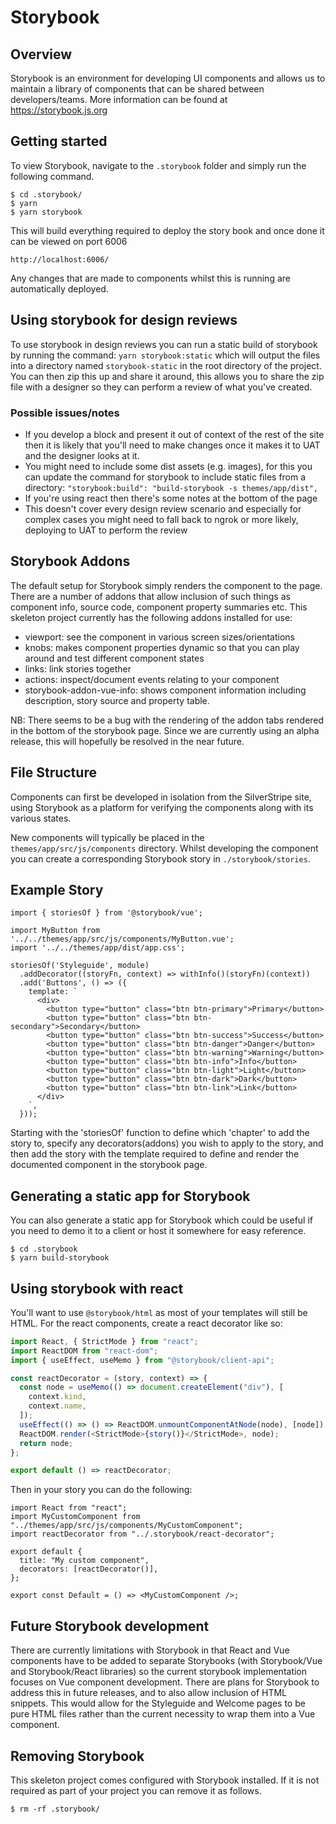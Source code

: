 # Storybook

## Overview

Storybook is an environment for developing UI components and allows us to maintain a library of components that can be shared between developers/teams.
More information can be found at <https://storybook.js.org>

## Getting started

To view Storybook, navigate to the `.storybook` folder and simply run the following command.

```
$ cd .storybook/
$ yarn
$ yarn storybook
```

This will build everything required to deploy the story book and once done it can be viewed on port 6006

```
http://localhost:6006/
```

Any changes that are made to components whilst this is running are automatically deployed.

## Using storybook for design reviews
To use storybook in design reviews you can run a static build of storybook by running the command: `yarn storybook:static` which will output the files into a directory named `storybook-static` in the root directory of the project. You can then zip this up and share it around, this allows you to share the zip file with a designer so they can perform a review of what you've created.

### Possible issues/notes
- If you develop a block and present it out of context of the rest of the site then it is likely that you'll need to make changes once it makes it to UAT and the designer looks at it.
- You might need to include some dist assets (e.g. images), for this you can update the command for storybook to include static files from a directory: `"storybook:build": "build-storybook -s themes/app/dist",`
- If you're using react then there's some notes at the bottom of the page
- This doesn't cover every design review scenario and especially for complex cases you might need to fall back to ngrok or more likely, deploying to UAT to perform the review

## Storybook Addons

The default setup for Storybook simply renders the component to the page. There are a number of addons that allow inclusion
of such things as component info, source code, component property summaries etc.
This skeleton project currently has the following addons installed for use:
- viewport: see the component in various screen sizes/orientations
- knobs: makes component properties dynamic so that you can play around and test different component states
- links: link stories together
- actions: inspect/document events relating to your component
- storybook-addon-vue-info: shows component information including description, story source and property table.

NB: There seems to be a bug with the rendering of the addon tabs rendered in the bottom of the storybook page. Since we
are currently using an alpha release, this will hopefully be resolved in the near future.

## File Structure

Components can first be developed in isolation from the SilverStripe site, using Storybook as a platform for verifying the components along with its various states.

New components will typically be placed in the `themes/app/src/js/components` directory. Whilst developing the component you can create a corresponding Storybook story in `./storybook/stories`.

## Example Story

```
import { storiesOf } from '@storybook/vue';

import MyButton from '../../themes/app/src/js/components/MyButton.vue';
import '../../themes/app/dist/app.css';

storiesOf('Styleguide', module)
  .addDecorator((storyFn, context) => withInfo()(storyFn)(context))
  .add('Buttons', () => ({
    template: `
      <div>
        <button type="button" class="btn btn-primary">Primary</button>
        <button type="button" class="btn btn-secondary">Secondary</button>
        <button type="button" class="btn btn-success">Success</button>
        <button type="button" class="btn btn-danger">Danger</button>
        <button type="button" class="btn btn-warning">Warning</button>
        <button type="button" class="btn btn-info">Info</button>
        <button type="button" class="btn btn-light">Light</button>
        <button type="button" class="btn btn-dark">Dark</button>
        <button type="button" class="btn btn-link">Link</button>
      </div>
    `,
  }));
```

Starting with the 'storiesOf' function to define which 'chapter' to add the story to, specify any decorators(addons) you
wish to apply to the story, and then add the story with the template required to define and render the documented
component in the storybook page.

## Generating a static app for Storybook

You can also generate a static app for Storybook which could be useful if you need to demo it to a client or host it somewhere for
easy reference.

```
$ cd .storybook
$ yarn build-storybook
```

## Using storybook with react
You'll want to use `@storybook/html` as most of your templates will still be HTML.
For the react components, create a react decorator like so:
```js
import React, { StrictMode } from "react";
import ReactDOM from "react-dom";
import { useEffect, useMemo } from "@storybook/client-api";

const reactDecorator = (story, context) => {
  const node = useMemo(() => document.createElement("div"), [
    context.kind,
    context.name,
  ]);
  useEffect(() => () => ReactDOM.unmountComponentAtNode(node), [node]);
  ReactDOM.render(<StrictMode>{story()}</StrictMode>, node);
  return node;
};

export default () => reactDecorator;
```
Then in your story you can do the following:
```
import React from "react";
import MyCustomComponent from "../themes/app/src/js/components/MyCustomComponent";
import reactDecorator from "../.storybook/react-decorator";

export default {
  title: "My custom component",
  decorators: [reactDecorator()],
};

export const Default = () => <MyCustomComponent />;
```

## Future Storybook development

There are currently limitations with Storybook in that React and Vue components have to be added to separate Storybooks
(with Storybook/Vue and Storybook/React libraries) so the current storybook implementation focuses on Vue
component development. There are plans for Storybook to address this in future releases, and to also allow inclusion of HTML snippets.
This would allow for the Styleguide and Welcome pages to be pure HTML files rather than the current necessity to wrap
them into a Vue component.

## Removing Storybook

This skeleton project comes configured with Storybook installed. If it is not required as part of your project you can remove
it as follows.

```
$ rm -rf .storybook/
```
